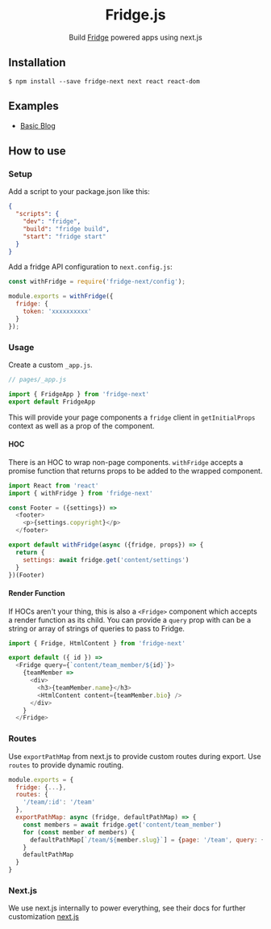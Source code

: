 <h1 align="center">Fridge.js</h1>

<div align="center">
  Build <a href="https://www.fridgecms.com">Fridge</a> powered apps using next.js
</div>

## Installation

```
$ npm install --save fridge-next next react react-dom
```

## Examples

* [Basic Blog](https://github.com/fridge-cms/examples/tree/master/next-basic-blog)

## How to use

### Setup

Add a script to your package.json like this:

```json
{
  "scripts": {
    "dev": "fridge",
    "build": "fridge build",
    "start": "fridge start"
  }
}
```

Add a fridge API configuration to `next.config.js`:

```js
const withFridge = require('fridge-next/config');

module.exports = withFridge({
  fridge: {
    token: 'xxxxxxxxxx'
  }
});
```

### Usage

Create a custom `_app.js`.

```js
// pages/_app.js

import { FridgeApp } from 'fridge-next'
export default FridgeApp
```

This will provide your page components a `fridge` client in `getInitialProps` context as well as a prop of the component.

#### HOC

There is an HOC to wrap non-page components. `withFridge` accepts a promise function that returns props to be added to the wrapped component.

```js
import React from 'react'
import { withFridge } from 'fridge-next'

const Footer = ({settings}) =>
  <footer>
    <p>{settings.copyright}</p>
  </footer>

export default withFridge(async ({fridge, props}) => {
  return {
    settings: await fridge.get('content/settings')
  }
})(Footer)
```

#### Render Function

If HOCs aren't your thing, this is also a `<Fridge>` component which accepts a render function as its child. You can provide a `query` prop with can be a string or array of strings of queries to pass to Fridge.

```js
import { Fridge, HtmlContent } from 'fridge-next'

export default ({ id }) =>
  <Fridge query={`content/team_member/${id}`}>
    {teamMember =>
      <div>
        <h3>{teamMember.name}</h3>
        <HtmlContent content={teamMember.bio} />
      </div>
    }
  </Fridge>
```

### Routes

Use `exportPathMap` from next.js to provide custom routes during export. Use `routes` to provide dynamic routing.

```js
module.exports = {
  fridge: {...},
  routes: {
    '/team/:id': '/team'
  },
  exportPathMap: async (fridge, defaultPathMap) => {
    const members = await fridge.get('content/team_member')
    for (const member of members) {
      defaultPathMap[`/team/${member.slug}`] = {page: '/team', query: {id: member.id}}
    }
    defaultPathMap
  }
}
```

### Next.js

We use next.js internally to power everything, see their docs for further customization [next.js](https://github.com/zeit/next.js)
